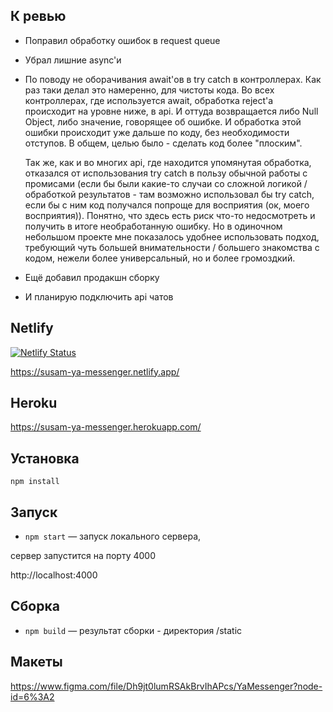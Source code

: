 ## К ревью
- Поправил обработку ошибок в request queue
- Убрал лишние async'и
- По поводу не оборачивания await'ов в try catch в контроллерах.
  Как раз таки делал это намеренно, для чистоты кода. Во всех контроллерах, где используется await,
  обработка reject'а происходит на уровне ниже, в api. И оттуда возвращается либо Null Object, либо значение, говорящее
  об ошибке. И обработка этой ошибки происходит уже дальше по коду, без необходимости отступов.
  В общем, целью было - сделать код более "плоским".
  
  Так же, как и во многих api, где находится упомянутая обработка, отказался от использования try catch в пользу
  обычной работы с промисами (если бы были какие-то случаи со сложной логикой / обработкой результатов - там возможно
  использовал бы try catch, если бы с ним код получался попроще для восприятия (ок, моего восприятия)).
  Понятно, что здесь есть риск что-то недосмотреть и получить в итоге необработанную ошибку. Но в одиночном небольшом
  проекте мне показалось удобнее использовать подход, требующий чуть большей внимательности / большего знакомства с
  кодом, нежели более универсальный, но и более громоздкий.
  
- Ещё добавил продакшн сборку
- И планирую подключить api чатов

## Netlify
[![Netlify Status](https://api.netlify.com/api/v1/badges/75dacb4d-dd75-4b6a-8964-a303ca3b8035/deploy-status)](https://app.netlify.com/sites/susam-ya-messenger/deploys)

https://susam-ya-messenger.netlify.app/

## Heroku
https://susam-ya-messenger.herokuapp.com/

## Установка
`npm install`

## Запуск
- `npm start` — запуск локального сервера,

сервер запустится на порту 4000

http://localhost:4000

## Сборка
- `npm build` — результат сборки - директория /static 


## Макеты
https://www.figma.com/file/Dh9jt0lumRSAkBrvIhAPcs/YaMessenger?node-id=6%3A2
